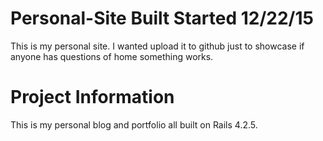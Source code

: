 # Personal-Site Built Started 12/22/15
This is my personal site. I wanted upload it to github just to showcase if anyone has questions of home something works.

# Project Information

This is my personal blog and portfolio all built on Rails 4.2.5.

